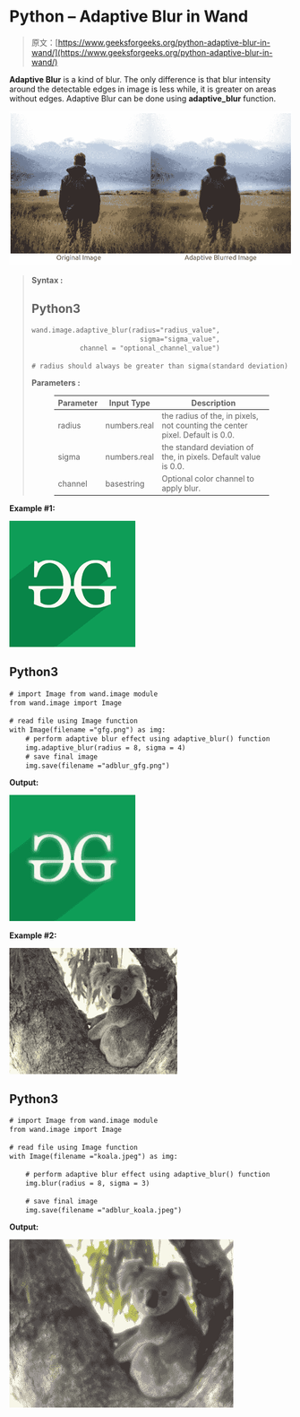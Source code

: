 # Python – Adaptive Blur in Wand

> 原文：[https://www.geeksforgeeks.org/python-adaptive-blur-in-wand/](https://www.geeksforgeeks.org/python-adaptive-blur-in-wand/)

**Adaptive Blur** is a kind of blur. The only difference is that blur intensity around the detectable edges in image is less while, it is greater on areas without edges. Adaptive Blur can be done using **adaptive_blur** function. 

![](img/b9d306fbdf27aa975890e92664c403b8.png)

> **Syntax :** 
>  
> 
> ## Python3
> 
> ```
> wand.image.adaptive_blur(radius="radius_value",
>                            sigma="sigma_value",
>             channel = "optional_channel_value")
>  
> # radius should always be greater than sigma(standard deviation)
> ```
> 
> **Parameters :** 
> 
> <figure class="table">
> 
> | Parameter | Input Type | Description |
> | --- | --- | --- |
> | radius | numbers.real | the radius of the, in pixels, not counting the center pixel. Default is 0.0. |
> | sigma | numbers.real | the standard deviation of the, in pixels. Default value is 0.0. |
> | channel | basestring | Optional color channel to apply blur. |
> 
> </figure>

**Example #1:** 

![](img/c6130a4bd97c5250741bd55b2e182b6f.png)

## Python3

```
# import Image from wand.image module
from wand.image import Image

# read file using Image function
with Image(filename ="gfg.png") as img:
    # perform adaptive blur effect using adaptive_blur() function
    img.adaptive_blur(radius = 8, sigma = 4)
    # save final image
    img.save(filename ="adblur_gfg.png")
```

**Output:** 

![](img/02d0aeabe106ff261814ecc9f62bafaa.png)

**Example #2:** 

![](img/a1d5dabac07efe8de363e0c440a198d8.png)

## Python3

```
# import Image from wand.image module
from wand.image import Image

# read file using Image function
with Image(filename ="koala.jpeg") as img:

    # perform adaptive blur effect using adaptive_blur() function
    img.blur(radius = 8, sigma = 3)

    # save final image
    img.save(filename ="adblur_koala.jpeg")
```

**Output:** 

![](img/92c4a91ef911d9f0874e3f9c2cd22842.png)